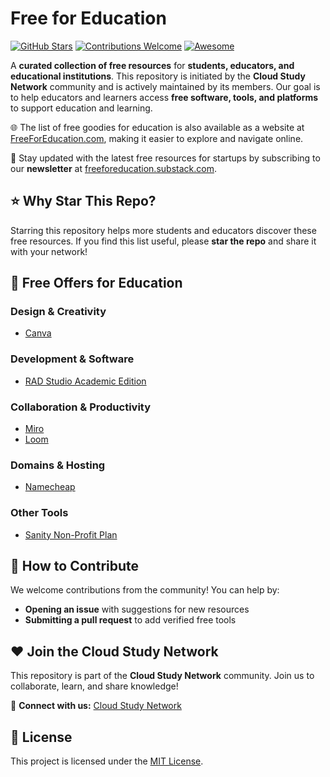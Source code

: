 # Free for Education

[![GitHub Stars](https://img.shields.io/github/stars/cloudcommunity/Free-for-Education?style=social)](https://github.com/cloudcommunity/Free-for-Education/stargazers)
[![Contributions Welcome](https://img.shields.io/badge/contributions-welcome-brightgreen.svg)](https://github.com/cloudcommunity/Free-for-Education/pulls)
[![Awesome](https://awesome.re/badge.svg)](https://awesome.re)

A **curated collection of free resources** for **students, educators, and educational institutions**. This repository is initiated by the **Cloud Study Network** community and is actively maintained by its members. Our goal is to help educators and learners access **free software, tools, and platforms** to support education and learning.

🌐 The list of free goodies for education is also available as a website at [FreeForEducation.com](https://freeforeducation.com/), making it easier to explore and navigate online.

📰 Stay updated with the latest free resources for startups by subscribing to our **newsletter** at [freeforeducation.substack.com](https://freeforeducation.substack.com/).

## ⭐ Why Star This Repo?

Starring this repository helps more students and educators discover these free resources. If you find this list useful, please **star the repo** and share it with your network!

## 🎁 Free Offers for Education

### Design & Creativity
- [Canva](https://www.canva.com/education/)

### Development & Software
- [RAD Studio Academic Edition](https://www.embarcadero.com/development-tools-for-education)

### Collaboration & Productivity
- [Miro](https://miro.com/education-whiteboard/)
- [Loom](https://www.loom.com/education)

### Domains & Hosting
- [Namecheap](https://nc.me/)

### Other Tools
- [Sanity Non-Profit Plan](https://www.sanity.io/docs/non-profit-plan)

## 🤝 How to Contribute

We welcome contributions from the community! You can help by:
- **Opening an issue** with suggestions for new resources
- **Submitting a pull request** to add verified free tools

## ❤️ Join the Cloud Study Network

This repository is part of the **Cloud Study Network** community. Join us to collaborate, learn, and share knowledge!

🔗 **Connect with us:** [Cloud Study Network](https://cloudstudy.net/)

## 📜 License

This project is licensed under the [MIT License](LICENSE.md).
